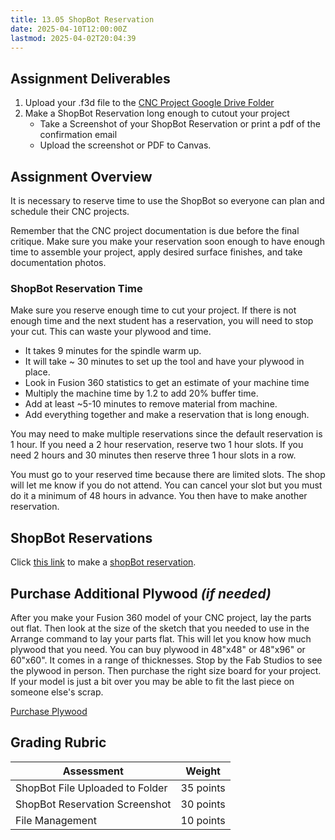 ```yaml
---
title: 13.05 ShopBot Reservation
date: 2025-04-10T12:00:00Z
lastmod: 2025-04-02T20:04:39
---
```


## Assignment Deliverables

1. Upload your .f3d file to the [CNC Project Google Drive Folder](https://drive.google.com/drive/folders/17Rl_j9kvIo-nTF9qpvY1pnIie4jpIoUv)
2. Make a ShopBot Reservation long enough to cutout your project
   - Take a Screenshot of your ShopBot Reservation or print a pdf of the confirmation email
   - Upload the screenshot or PDF to Canvas.

## Assignment Overview

It is necessary to reserve time to use the ShopBot so everyone can plan and schedule their CNC projects.

Remember that the CNC project documentation is due before the final critique. Make sure you make your reservation soon enough to have enough time to assemble your project, apply desired surface finishes, and take documentation photos.

### ShopBot Reservation Time

Make sure you reserve enough time to cut your project. If there is not enough time and the next student has a reservation, you will need to stop your cut. This can waste your plywood and time.

- It takes 9 minutes for the spindle warm up.
- It will take ~ 30 minutes to set up the tool and have your plywood in place.
- Look in Fusion 360 statistics to get an estimate of your machine time
- Multiply the machine time by 1.2 to add 20% buffer time.
- Add at least ~5-10 minutes to remove material from machine.
- Add everything together and make a reservation that is long enough.

You may need to make multiple reservations since the default reservation is 1 hour. If you need a 2 hour reservation, reserve two 1 hour slots. If you need 2 hours and 30 minutes then reserve three 1 hour slots in a row.

You must go to your reserved time because there are limited slots. The shop will let me know if you do not attend. You can cancel your slot but you must do it a minimum of 48 hours in advance. You then have to make another reservation.

## ShopBot Reservations

Click [this link](https://my.cia.edu/ICS/Departments/Fab_Studios/ShopBot_CNC.jnz) to make a [shopBot reservation](https://my.cia.edu/ICS/Departments/Fab_Studios/ShopBot_CNC.jnz).

## Purchase Additional Plywood _(if needed)_

After you make your Fusion 360 model of your CNC project, lay the parts out flat. Then look at the size of the sketch that you needed to use in the Arrange command to lay your parts flat. This will let you know how much plywood that you need. You can buy plywood in 48"x48" or 48"x96" or 60"x60". It comes in a range of thicknesses. Stop by the Fab Studios to see the plywood in person. Then purchase the right size board for your project. If your model is just a bit over you may be able to fit the last piece on someone else's scrap.

[Purchase Plywood](https://my.cia.edu/ICS/Departments/CIA_Store/Fabrication_Studios/Wood/)

## Grading Rubric

<div class="responsive-table-markdown">

| Assessment                      | Weight    |
| ------------------------------- | --------- |
| ShopBot File Uploaded to Folder | 35 points |
| ShopBot Reservation Screenshot  | 30 points |
| File Management                 | 10 points |

</div>
